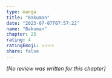 ```yaml
---
type: manga
title: "Bakuman"
date: "2023-07-07T07:57:22"
name: "Bakuman"
chapter: 25
rating: 4
ratingEmoji: ⭐️⭐️⭐️⭐️
share: false
---
```


*[No review was written for this chapter]*
